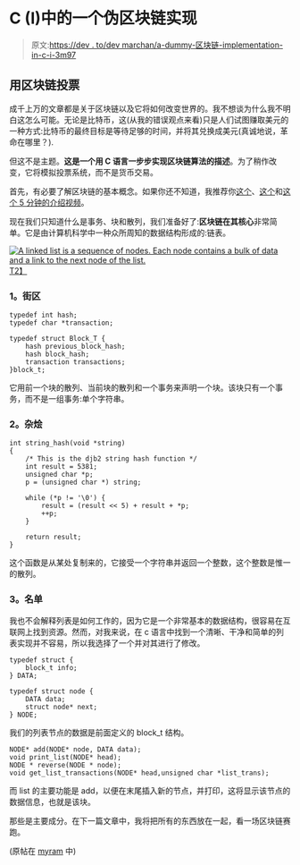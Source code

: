 # C (I)中的一个伪区块链实现

> 原文:[https://dev . to/dev marchan/a-dummy-区块链-implementation-in-c-i-3m97](https://dev.to/devmarchan/a-dummy-blockchain-implementation-in-c-i-3m97)

## 用区块链投票

成千上万的文章都是关于区块链以及它将如何改变世界的。我不想谈为什么我不明白这怎么可能。无论是比特币，这(从我的错误观点来看)只是人们试图赚取美元的一种方式:比特币的最终目标是等待足够的时间，并将其兑换成美元(真诚地说，革命在哪里？).

但这不是主题。**这是一个用 C 语言一步步实现区块链算法的描述**。为了稍作改变，它将模拟投票系统，而不是货币交易。

首先，有必要了解区块链的基本概念。如果你还不知道，我推荐你[这个](https://blockgeeks.com/guides/what-is-blockchain-technology/)、[这个](https://medium.com/the-mission/a-simple-explanation-on-how-blockchain-works-e52f75da6e9a)和[这个 5 分钟的介绍视频](https://www.youtube.com/watch?v=SSo_EIwHSd4&feature=youtu.be)。

现在我们只知道什么是事务、块和散列，我们准备好了:**区块链在其核心**非常简单。它是由计算机科学中一种众所周知的数据结构形成的:链表。

[![A linked list is a sequence of nodes. Each node contains a bulk of data and a link to the next node of the list.](../Images/7a6d3cebe2b7ee0ce5db042ea66b69ee.png)T2】](https://res.cloudinary.com/practicaldev/image/fetch/s--7AgWRnR7--/c_limit%2Cf_auto%2Cfl_progressive%2Cq_auto%2Cw_880/https://i0.wp.com/myram.xyz/wp-content/uploads/2018/09/408px-Singly-linked-list.svg_.png%3Fw%3D408%26ssl%3D1)

### 1。街区

```
typedef int hash;
typedef char *transaction;

typedef struct Block_T {
    hash previous_block_hash;
    hash block_hash;
    transaction transactions;    
}block_t; 
```

它用前一个块的散列、当前块的散列和一个事务来声明一个块。该块只有一个事务，而不是一组事务:单个字符串。

### 2。杂烩

```
int string_hash(void *string)
{
    /* This is the djb2 string hash function */
    int result = 5381;
    unsigned char *p;
    p = (unsigned char *) string;

    while (*p != '\0') {
        result = (result << 5) + result + *p;
        ++p;
    }

    return result;
} 
```

这个函数是从某处复制来的，它接受一个字符串并返回一个整数，这个整数是惟一的散列。

### 3。名单

我也不会解释列表是如何工作的，因为它是一个非常基本的数据结构，很容易在互联网上找到资源。然而，对我来说，在 c 语言中找到一个清晰、干净和简单的列表实现并不容易，所以我选择了一个并对其进行了修改。

```
typedef struct {
    block_t info;
} DATA;

typedef struct node {
    DATA data;
    struct node* next;
} NODE; 
```

我们的列表节点的数据是前面定义的 block_t 结构。

```
NODE* add(NODE* node, DATA data);
void print_list(NODE* head);
NODE * reverse(NODE * node);
void get_list_transactions(NODE* head,unsigned char *list_trans); 
```

而 list 的主要功能是 add，以便在末尾插入新的节点，并打印，这将显示该节点的数据信息，也就是该块。

那些是主要成分。在下一篇文章中，我将把所有的东西放在一起，看一场区块链赛跑。

(原帖在 [myram](https://myram.xyz/c-blockchain-implementation-1/) 中)